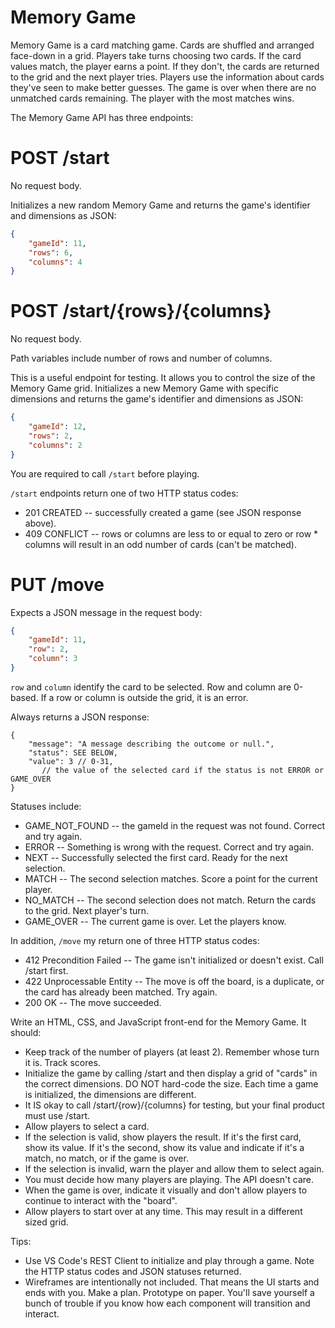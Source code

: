 # Memory Game

Memory Game is a card matching game. Cards are shuffled and arranged face-down 
in a grid. Players take turns choosing two cards. If the card values match, 
the player earns a point. If they don't, the cards are returned to the grid and
the next player tries. Players use the information about cards they've seen to make
better guesses. The game is over when there are no unmatched cards remaining. 
The player with the most matches wins.

The Memory Game API has three endpoints:

POST /start
====================

No request body.

Initializes a new random Memory Game and returns the game's identifier 
and dimensions as JSON:

```json
{
    "gameId": 11,
    "rows": 6,
    "columns": 4
}
```

POST /start/{rows}/{columns}
====================

No request body.

Path variables include number of rows and number of columns.

This is a useful endpoint for testing. It allows you to control the size of the
Memory Game grid. Initializes a new Memory Game with specific dimensions 
and returns the game's identifier and dimensions as JSON:

```json
{
    "gameId": 12,
    "rows": 2,
    "columns": 2
}
```

You are required to call `/start` before playing.

`/start` endpoints return one of two HTTP status codes:
- 201 CREATED -- successfully created a game (see JSON response above).
- 409 CONFLICT -- rows or columns are less to or equal to zero
    or row * columns will result in an odd number of cards (can't be matched).

PUT /move
====================

Expects a JSON message in the request body:

```json
{
    "gameId": 11,
    "row": 2,
    "column": 3
}
```

`row` and `column` identify the card to be selected. Row and column are 0-based. 
If a row or column is outside the grid, it is an error.

Always returns a JSON response:

```
{
    "message": "A message describing the outcome or null.",
    "status": SEE BELOW,
    "value": 3 // 0-31, 
       // the value of the selected card if the status is not ERROR or GAME_OVER
}
```

Statuses include:

- GAME_NOT_FOUND -- the gameId in the request was not found. Correct and try again.
- ERROR -- Something is wrong with the request. Correct and try again.
- NEXT -- Successfully selected the first card. Ready for the next selection.
- MATCH -- The second selection matches. Score a point for the current player.
- NO_MATCH -- The second selection does not match. Return the cards to the grid. 
    Next player's turn.
- GAME_OVER -- The current game is over. Let the players know.

In addition, `/move` my return one of three HTTP status codes:

- 412 Precondition Failed -- The game isn't initialized or doesn't exist. 
    Call /start first.
- 422 Unprocessable Entity -- The move is off the board, is a duplicate, or the card
    has already been matched. Try again.
- 200 OK -- The move succeeded.

Write an HTML, CSS, and JavaScript front-end for the Memory Game. It should:
- Keep track of the number of players (at least 2).
    Remember whose turn it is.
    Track scores.
- Initialize the game by calling /start and then display a grid of "cards" in the
    correct dimensions. DO NOT hard-code the size. 
    Each time a game is initialized, the dimensions are different.
- It IS okay to call /start/{row}/{columns} for testing, but your final product
    must use /start.
- Allow players to select a card.
- If the selection is valid, show players the result. 
    If it's the first card, show its value. 
    If it's the second, show its value and indicate if it's a match, no
      match, or if the game is over.
- If the selection is invalid, warn the player and allow them to select again.
- You must decide how many players are playing. The API doesn't care.
- When the game is over, indicate it visually and don't allow players to continue
    to interact with the "board".
- Allow players to start over at any time. 
    This may result in a different sized grid.

Tips:
- Use VS Code's REST Client to initialize and play through a game. Note the HTTP status codes 
    and JSON statuses returned.
- Wireframes are intentionally not included. That means the UI starts and ends with
    you. Make a plan. Prototype on paper. You'll save yourself a bunch of trouble 
    if you know how each component will transition and interact.